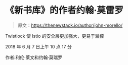 # 《新书库》的作者约翰·莫雷罗

> 原文：<https://thenewstack.io/author/john-morello/>

Twistlock 使 Istio 的安全层更加强大，更易于监控

2018 年 6 月 7 日上午 10 点 17 分

作者:利伦·莱文和约翰·莫瑞罗